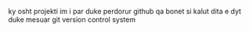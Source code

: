 ky osht projekti im i par duke perdorur github
qa bonet si kalut 
dita e dyt duke mesuar git version control system